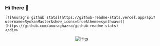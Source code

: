 ### Hi there 👋


<div align=left>
	
	[![Anurag's github stats](https://github-readme-stats.vercel.app/api?
	username=RyokanMaster&show_icons=true&theme=synthwave)](https://github.com/anuraghazra/github-readme-stats)
	</div>

<div align=center>
	
 [![Hits](https://hits.seeyoufarm.com/api/count/incr/badge.svg?url=https%3A%2F%2Fgithub.com%2FRyokanMaster&count_bg=%23989C91&title_bg=%23F7EED3&icon=nintendoswitch.svg&icon_color=%23E9456C&title=Hits&edge_flat=false)](https://hits.seeyoufarm.com)
	

  </div>
